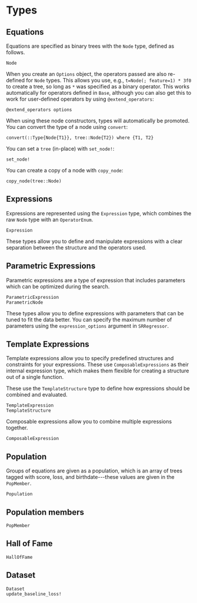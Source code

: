 # Types

## Equations

Equations are specified as binary trees with the `Node` type, defined
as follows.

```@docs
Node
```

When you create an `Options` object, the operators
passed are also re-defined for `Node` types.
This allows you use, e.g., `t=Node(; feature=1) * 3f0` to create a tree, so long as
`*` was specified as a binary operator. This works automatically for
operators defined in `Base`, although you can also get this to work
for user-defined operators by using `@extend_operators`:

```@docs
@extend_operators options
```

When using these node constructors, types will automatically be promoted.
You can convert the type of a node using `convert`:

```@docs
convert(::Type{Node{T1}}, tree::Node{T2}) where {T1, T2}
```

You can set a `tree` (in-place) with `set_node!`:

```@docs
set_node!
```

You can create a copy of a node with `copy_node`:

```@docs
copy_node(tree::Node)
```

## Expressions

Expressions are represented using the `Expression` type, which combines the raw `Node` type with an `OperatorEnum`.

```@docs
Expression
```

These types allow you to define and manipulate expressions with a clear separation between the structure and the operators used.

## Parametric Expressions

Parametric expressions are a type of expression that includes parameters which can be optimized during the search.

```@docs
ParametricExpression
ParametricNode
```

These types allow you to define expressions with parameters that can be tuned to fit the data better. You can specify the maximum number of parameters using the `expression_options` argument in `SRRegressor`.

## Template Expressions

Template expressions allow you to specify predefined structures and constraints for your expressions.
These use `ComposableExpressions` as their internal expression type, which makes them
flexible for creating a structure out of a single function.

These use the `TemplateStructure` type to define how expressions should be combined and evaluated.

```@docs
TemplateExpression
TemplateStructure
```

Composable expressions allow you to combine multiple expressions together.

```@docs
ComposableExpression
```

## Population

Groups of equations are given as a population, which is
an array of trees tagged with score, loss, and birthdate---these
values are given in the `PopMember`.

```@docs
Population
```

## Population members

```@docs
PopMember
```

## Hall of Fame

```@docs
HallOfFame
```

## Dataset

```@docs
Dataset
update_baseline_loss!
```
